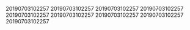 20190703102257
20190703102257
20190703102257
20190703102257
20190703102257
20190703102257
20190703102257
20190703102257
20190703102257
